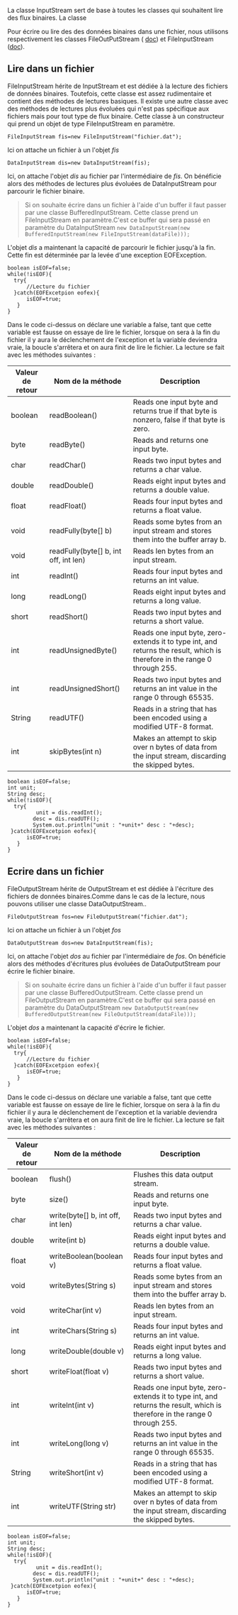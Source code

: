 La classe InputStream sert de base à toutes les classes qui souhaitent lire des flux binaires. La classe 

Pour écrire ou lire des des données binaires dans une fichier, nous utilisons respectivement les classes FileOutPutStream ( [doc](https://docs.oracle.com/javase/7/docs/api/java/io/FileOutputStream.html)) et FileInputStream ([doc](https://docs.oracle.com/javase/7/docs/api/java/io/FileInputStream.html)).

## Lire dans un fichier
FileInputStream hérite de InputStream et est dédiée à la lecture des fichiers de données binaires. Toutefois, cette classe est assez rudimentaire et contient des méthodes de lectures basiques.
Il existe une autre classe avec des méthodes de lectures plus évoluées qui n'est pas spécifique aux fichiers mais pour tout type de flux binaire. Cette classe à un constructeur qui prend un objet de type FileInputStream en paramètre.

`FileInputStream fis=new FileInputStream("fichier.dat");`

Ici on attache un fichier à un l'objet _fis_

`DataInputStream dis=new DataInputStream(fis);`

Ici, on attache l'objet _dis_ au fichier par l'intermédiaire de _fis_. On bénéficie alors des méthodes de lectures plus évoluées de DataInputStream pour parcourir le fichier binaire.

> Si on souhaite écrire dans un fichier à l'aide d'un buffer il faut passer par une classe BufferedInputStream. Cette classe prend un FileInputStream en paramètre.C'est ce buffer qui sera passé en paramètre du DataInputStream
`new DataInputStream(new BufferedInputStream(new FileInputStream(dataFile)));`

L'objet _dis_ a maintenant la capacité de parcourir le fichier jusqu'à la fin. Cette fin est déterminée par la levée d'une exception EOFException. 

```
boolean isEOF=false;
while(!isEOF){
  try{
      //Lecture du fichier   
  }catch(EOFExcetpion eofex){
      isEOF=true;
   }
}
```

Dans le code ci-dessus on déclare une variable a false, tant que cette variable est fausse on essaye de lire le fichier, lorsque on sera à la fin du fichier il y aura le déclenchement de l'exception et la variable deviendra vraie, la boucle s'arrêtera et on aura finit de lire le fichier.
La lecture se fait avec les méthodes suivantes : 

| Valeur de retour | Nom de la méthode | Description |
| --- | --- | --- |
| boolean | readBoolean() | Reads one input byte and returns true if that byte is nonzero, false if that byte is zero. |
| byte | readByte() | Reads and returns one input byte. |
| char | readChar() | Reads two input bytes and returns a char value. |
| double | readDouble() | Reads eight input bytes and returns a double value. |
| float | readFloat() | Reads four input bytes and returns a float value. |
| void | readFully(byte[] b) | Reads some bytes from an input stream and stores them into the buffer array b. |
| void | readFully(byte[] b, int off, int len) | Reads len bytes from an input stream. |
| int | readInt() | Reads four input bytes and returns an int value. |
| long | readLong() | Reads eight input bytes and returns a long value. |
| short | readShort() | Reads two input bytes and returns a short value. |
| int | readUnsignedByte() | Reads one input byte, zero-extends it to type int, and returns the result, which is therefore in the range 0 through 255. |
| int | readUnsignedShort() | Reads two input bytes and returns an int value in the range 0 through 65535. |
| String | readUTF() | Reads in a string that has been encoded using a modified UTF-8 format. |
| int | skipBytes(int n) | Makes an attempt to skip over n bytes of data from the input stream, discarding the skipped bytes. |
 
```
boolean isEOF=false;
int unit;
String desc;
while(!isEOF){
  try{
         unit = dis.readInt();
        desc = dis.readUTF(); 
        System.out.println("unit : "+unit+" desc : "+desc);
 }catch(EOFExcetpion eofex){
      isEOF=true;
   }
}
```

## Ecrire dans un fichier

FileOutputStream hérite de OutputStream et est dédiée à l'écriture des fichiers de données binaires.Comme dans le cas de la lecture, nous pouvons utiliser une classe DataOutputStream..

`FileOutputStream fos=new FileOutputStream("fichier.dat");`

Ici on attache un fichier à un l'objet _fos_

`DataOutputStream dos=new DataInputStream(fis);`

Ici, on attache l'objet _dos_ au fichier par l'intermédiaire de _fos_. On bénéficie alors des méthodes d'écritures plus évoluées de DataOutputStream pour écrire le fichier binaire.

> Si on souhaite écrire dans un fichier à l'aide d'un buffer il faut passer par une classe BufferedOutputStream. Cette classe prend un FileOutputStream en paramètre.C'est ce buffer qui sera passé en paramètre du DataOutputStream
`new DataOutputStream(new BufferedOutputStream(new FileOutputStream(dataFile)));`

L'objet _dos_ a maintenant la capacité d'écrire le fichier.

```
boolean isEOF=false;
while(!isEOF){
  try{
      //Lecture du fichier   
  }catch(EOFExcetpion eofex){
      isEOF=true;
   }
}
```

Dans le code ci-dessus on déclare une variable a false, tant que cette variable est fausse on essaye de lire le fichier, lorsque on sera à la fin du fichier il y aura le déclenchement de l'exception et la variable deviendra vraie, la boucle s'arrêtera et on aura finit de lire le fichier.
La lecture se fait avec les méthodes suivantes : 

| Valeur de retour | Nom de la méthode | Description |
| --- | --- | --- |
| boolean | 	flush() |           Flushes this data output stream. |
| byte | 	size()  | Reads and returns one input byte. |
| char | write(byte[] b, int off, int len)  | Reads two input bytes and returns a char value. |
| double | write(int b)  | Reads eight input bytes and returns a double value. |
| float | writeBoolean(boolean v)  | Reads four input bytes and returns a float value. |
| void | writeBytes(String s)  | Reads some bytes from an input stream and stores them into the buffer array b. |
| void | writeChar(int v)  | Reads len bytes from an input stream. |
| int | writeChars(String s)  | Reads four input bytes and returns an int value. |
| long | writeDouble(double v)  | Reads eight input bytes and returns a long value. |
| short | writeFloat(float v)  | Reads two input bytes and returns a short value. |
| int | writeInt(int v)  | Reads one input byte, zero-extends it to type int, and returns the result, which is therefore in the range 0 through 255. |
| int | 	writeLong(long v)  | Reads two input bytes and returns an int value in the range 0 through 65535. |
| String | writeShort(int v) | Reads in a string that has been encoded using a modified UTF-8 format. |
| int | writeUTF(String str)  | Makes an attempt to skip over n bytes of data from the input stream, discarding the skipped bytes. |
 
```
boolean isEOF=false;
int unit;
String desc;
while(!isEOF){
  try{
         unit = dis.readInt();
        desc = dis.readUTF(); 
        System.out.println("unit : "+unit+" desc : "+desc);
 }catch(EOFExcetpion eofex){
      isEOF=true;
   }
}
```
